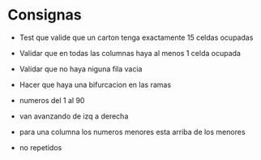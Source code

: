 # Consignas 

- Test que valide que un carton tenga exactamente 
15 celdas ocupadas


- Validar que en todas las columnas haya al menos 
1 celda ocupada

- Validar que no haya niguna fila vacia

- Hacer que haya una bifurcacion en las ramas

+ numeros del 1 al 90

+ van avanzando de izq a derecha

+ para una columna los numeros menores esta arriba de los menores

+ no repetidos
